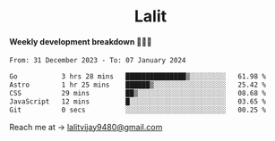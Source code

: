 <h1 align="center">Lalit</h1>

#### Weekly development breakdown 👨🏻‍💻
<!--START_SECTION:waka-->

```txt
From: 31 December 2023 - To: 07 January 2024

Go           3 hrs 28 mins   ███████████████▒░░░░░░░░░   61.98 %
Astro        1 hr 25 mins    ██████▒░░░░░░░░░░░░░░░░░░   25.42 %
CSS          29 mins         ██▒░░░░░░░░░░░░░░░░░░░░░░   08.68 %
JavaScript   12 mins         █░░░░░░░░░░░░░░░░░░░░░░░░   03.65 %
Git          0 secs          ░░░░░░░░░░░░░░░░░░░░░░░░░   00.25 %
```

<!--END_SECTION:waka-->

Reach me at → lalitvijay9480@gmail.com
